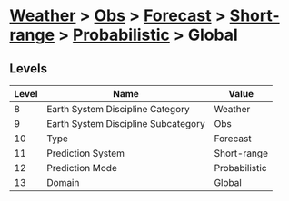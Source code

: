 # [Weather](../../../../..) > [Obs](../../../..) > [Forecast](../../..) > [Short-range](../..) > [Probabilistic](..) > Global

## Levels

| Level | Name | Value |
|-----|-----|-----|
| 8 | Earth System Discipline Category | Weather |
| 9 | Earth System Discipline Subcategory | Obs |
| 10 | Type | Forecast |
| 11 | Prediction System | Short-range |
| 12 | Prediction Mode | Probabilistic |
| 13 | Domain | Global |
